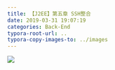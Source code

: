 ```yaml
---
title: 【J2EE】第五章 SSH整合
date: 2019-03-31 19:07:19
categories: Back-End
typora-root-url: ..
typora-copy-images-to: ../images
---
```


![](/images/20190331190704758.png)
